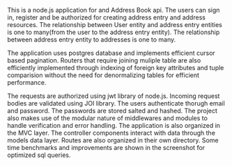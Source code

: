 This is a node.js application for and Address Book api. The users can sign in, register and be authorized for creating address entry and address resources. The relationship between User entity and address entry entities is one to many(from the user to the address entry entity). The relationship between address entry entity to addresses is one to many.  

The application uses postgres database and implements efficient cursor based pagination. Routers that require joining muliple table are also efficiently implemented through indexing of foreign key attributes and tuple comparision without the need for denormalizing tables for efficient performance.

The requests are authorized using jwt library of node.js. Incoming request bodies are validated using JOI library. The users authenticate thorugh email and password. The passwords are stored salted and hashed. The project also makes use of the modular nature of middlewares and modules to handle verification and error handling.  The application is also organized in the MVC layer. The controller components interact with data through the models data layer. Routes are also organized in their own directory. Some time benchmarks and improvements are shown in the screenshot for optimized sql queries. 